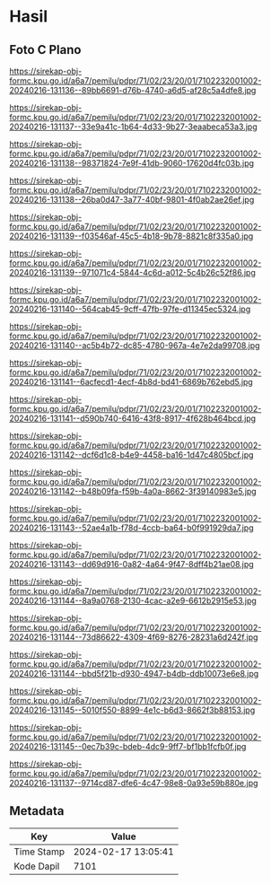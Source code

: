 # Hasil

## Foto C Plano

https://sirekap-obj-formc.kpu.go.id/a6a7/pemilu/pdpr/71/02/23/20/01/7102232001002-20240216-131136--89bb6691-d76b-4740-a6d5-af28c5a4dfe8.jpg

https://sirekap-obj-formc.kpu.go.id/a6a7/pemilu/pdpr/71/02/23/20/01/7102232001002-20240216-131137--33e9a41c-1b64-4d33-9b27-3eaabeca53a3.jpg

https://sirekap-obj-formc.kpu.go.id/a6a7/pemilu/pdpr/71/02/23/20/01/7102232001002-20240216-131138--98371824-7e9f-41db-9060-17620d4fc03b.jpg

https://sirekap-obj-formc.kpu.go.id/a6a7/pemilu/pdpr/71/02/23/20/01/7102232001002-20240216-131138--26ba0d47-3a77-40bf-9801-4f0ab2ae26ef.jpg

https://sirekap-obj-formc.kpu.go.id/a6a7/pemilu/pdpr/71/02/23/20/01/7102232001002-20240216-131139--f03546af-45c5-4b18-9b78-8821c8f335a0.jpg

https://sirekap-obj-formc.kpu.go.id/a6a7/pemilu/pdpr/71/02/23/20/01/7102232001002-20240216-131139--971071c4-5844-4c6d-a012-5c4b26c52f86.jpg

https://sirekap-obj-formc.kpu.go.id/a6a7/pemilu/pdpr/71/02/23/20/01/7102232001002-20240216-131140--564cab45-9cff-47fb-97fe-d11345ec5324.jpg

https://sirekap-obj-formc.kpu.go.id/a6a7/pemilu/pdpr/71/02/23/20/01/7102232001002-20240216-131140--ac5b4b72-dc85-4780-967a-4e7e2da99708.jpg

https://sirekap-obj-formc.kpu.go.id/a6a7/pemilu/pdpr/71/02/23/20/01/7102232001002-20240216-131141--6acfecd1-4ecf-4b8d-bd41-6869b762ebd5.jpg

https://sirekap-obj-formc.kpu.go.id/a6a7/pemilu/pdpr/71/02/23/20/01/7102232001002-20240216-131141--d590b740-6416-43f8-8917-4f628b464bcd.jpg

https://sirekap-obj-formc.kpu.go.id/a6a7/pemilu/pdpr/71/02/23/20/01/7102232001002-20240216-131142--dcf6d1c8-b4e9-4458-ba16-1d47c4805bcf.jpg

https://sirekap-obj-formc.kpu.go.id/a6a7/pemilu/pdpr/71/02/23/20/01/7102232001002-20240216-131142--b48b09fa-f59b-4a0a-8662-3f39140983e5.jpg

https://sirekap-obj-formc.kpu.go.id/a6a7/pemilu/pdpr/71/02/23/20/01/7102232001002-20240216-131143--52ae4a1b-f78d-4ccb-ba64-b0f991929da7.jpg

https://sirekap-obj-formc.kpu.go.id/a6a7/pemilu/pdpr/71/02/23/20/01/7102232001002-20240216-131143--dd69d916-0a82-4a64-9f47-8dff4b21ae08.jpg

https://sirekap-obj-formc.kpu.go.id/a6a7/pemilu/pdpr/71/02/23/20/01/7102232001002-20240216-131144--8a9a0768-2130-4cac-a2e9-6612b2915e53.jpg

https://sirekap-obj-formc.kpu.go.id/a6a7/pemilu/pdpr/71/02/23/20/01/7102232001002-20240216-131144--73d86622-4309-4f69-8276-28231a6d242f.jpg

https://sirekap-obj-formc.kpu.go.id/a6a7/pemilu/pdpr/71/02/23/20/01/7102232001002-20240216-131144--bbd5f21b-d930-4947-b4db-ddb10073e6e8.jpg

https://sirekap-obj-formc.kpu.go.id/a6a7/pemilu/pdpr/71/02/23/20/01/7102232001002-20240216-131145--5010f550-8899-4e1c-b6d3-8662f3b88153.jpg

https://sirekap-obj-formc.kpu.go.id/a6a7/pemilu/pdpr/71/02/23/20/01/7102232001002-20240216-131145--0ec7b39c-bdeb-4dc9-9ff7-bf1bb1fcfb0f.jpg

https://sirekap-obj-formc.kpu.go.id/a6a7/pemilu/pdpr/71/02/23/20/01/7102232001002-20240216-131137--9714cd87-dfe6-4c47-98e8-0a93e59b880e.jpg


## Metadata

| Key        | Value               |
| ---------- | ------------------- |
| Time Stamp | 2024-02-17 13:05:41 |
| Kode Dapil | 7101                |



